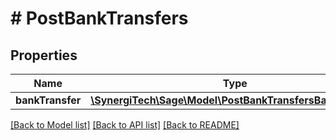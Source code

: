 # # PostBankTransfers

## Properties

Name | Type | Description | Notes
------------ | ------------- | ------------- | -------------
**bankTransfer** | [**\SynergiTech\Sage\Model\PostBankTransfersBankTransfer**](PostBankTransfersBankTransfer.md) |  |

[[Back to Model list]](../../README.md#models) [[Back to API list]](../../README.md#endpoints) [[Back to README]](../../README.md)
